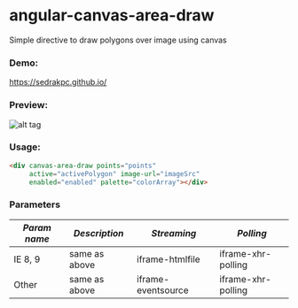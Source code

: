 # angular-canvas-area-draw

Simple directive to draw polygons over image using canvas

### Demo: 
https://sedrakpc.github.io/

### Preview:
![alt tag](https://cloud.githubusercontent.com/assets/6464002/22788262/182d8192-ef01-11e6-8da0-903c1ddfa70f.png)

### Usage:

```html
<div canvas-area-draw points="points"
     active="activePolygon" image-url="imageSrc"
     enabled="enabled" palette="colorArray"></div>
```
### Parameters

_Param name_    | _Description_ | _Streaming_        | _Polling_
----------------|---------------|--------------------|-------------------
IE 8, 9         | same as above | iframe-htmlfile    | iframe-xhr-polling
Other           | same as above | iframe-eventsource | iframe-xhr-polling
